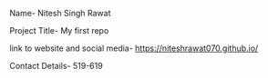 Name- Nitesh Singh Rawat

Project Title- My first repo

link to website and social media- https://niteshrawat070.github.io/

Contact Details- 519-619
